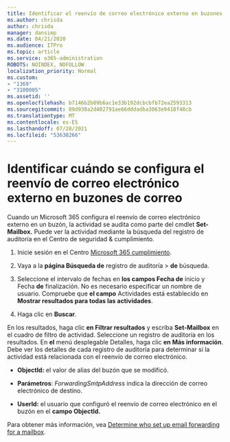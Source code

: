 ```yaml
---
title: Identificar el reenvío de correo electrónico externo en buzones de correo en registros de auditoría
ms.author: chrisda
author: chrisda
manager: dansimp
ms.date: 04/21/2020
ms.audience: ITPro
ms.topic: article
ms.service: o365-administration
ROBOTS: NOINDEX, NOFOLLOW
localization_priority: Normal
ms.custom:
- "1369"
- "3100005"
ms.assetid: ''
ms.openlocfilehash: b7146b2b09b6ac1e33b192dcbcbfb72ea2593313
ms.sourcegitcommit: 89d938a2d402791ae66dddadba3063e9418f48cb
ms.translationtype: MT
ms.contentlocale: es-ES
ms.lasthandoff: 07/28/2021
ms.locfileid: "53630266"
---
```

# <a name="identify-when-external-email-forwarding-is-configured-on-mailboxes"></a>Identificar cuándo se configura el reenvío de correo electrónico externo en buzones de correo

Cuando un Microsoft 365 configura el reenvío de correo electrónico externo en un buzón, la actividad se audita como parte del cmdlet **Set-Mailbox.** Puede ver la actividad mediante la búsqueda del registro de auditoría en el Centro de seguridad & cumplimiento.

1. Inicie sesión en el Centro [Microsoft 365 cumplimiento](https://protection.office.com/).

2. Vaya a la **página Búsqueda de** registro de auditoría  >  **de** búsqueda.

3. Seleccione el intervalo de fechas en **los campos Fecha de** inicio y Fecha **de** finalización. No es necesario especificar un nombre de usuario. Compruebe que **el campo** Actividades está establecido en **Mostrar resultados para todas las actividades**.

4. Haga clic en **Buscar**.

En los resultados, haga clic **en Filtrar resultados** y escriba **Set-Mailbox** en el cuadro de filtro de actividad. Seleccione un registro de auditoría en los resultados. En **el** menú desplegable Detalles, haga clic **en Más información**. Debe ver los detalles de cada registro de auditoría para determinar si la actividad está relacionada con el reenvío de correo electrónico.

- **ObjectId:** el valor de alias del buzón que se modificó.

- **Parámetros**: _ForwardingSmtpAddress_ indica la dirección de correo electrónico de destino.

- **UserId:** el usuario que configuró el reenvío de correo electrónico en el buzón en el **campo ObjectId.**

Para obtener más información, vea [Determine who set up email forwarding for a mailbox](/microsoft-365/compliance/auditing-troubleshooting-scenarios#determine-who-set-up-email-forwarding-for-a-mailbox).
